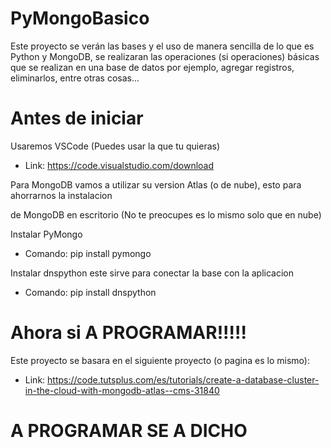 # PyMongoBasico
Este proyecto se verán las bases y el uso de manera sencilla de lo que es Python y MongoDB, se realizaran las operaciones (si operaciones) básicas que se realizan en una base de datos por   ejemplo, agregar registros, eliminarlos, entre otras cosas...

# Antes de iniciar

Usaremos VSCode (Puedes usar la que tu quieras)

- Link: https://code.visualstudio.com/download

Para MongoDB vamos a utilizar su version Atlas (o de nube), esto para ahorrarnos la instalacion 

de MongoDB en escritorio (No te preocupes es lo mismo solo que en nube)

Instalar PyMongo
- Comando: pip install pymongo

Instalar dnspython este sirve para conectar la base con la aplicacion 
- Comando: pip install dnspython

# Ahora si A PROGRAMAR!!!!!

Este proyecto se basara en el siguiente proyecto (o pagina es lo mismo):
- Link: https://code.tutsplus.com/es/tutorials/create-a-database-cluster-in-the-cloud-with-mongodb-atlas--cms-31840

# A PROGRAMAR SE A DICHO
